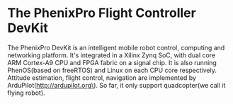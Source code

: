 # The PhenixPro Flight Controller DevKit

The PhenixPro DevKit is an intelligent mobile robot control, computing and networking platform. It's integrated in a Xilinx Zynq SoC, with dual core ARM Cortex-A9 CPU and FPGA fabric on a signal chip. It is also running PhenOS\(based on freeRTOS\) and Linux on each CPU core respectively. Attitude estimation, flight control, navigation are implemented by ArduPilot\(http://ardupilot.org\). So far, it only support quadcopter\(we call it flying robot\).





